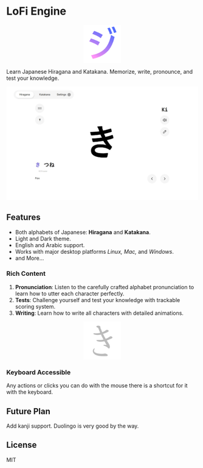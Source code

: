 # LoFi Engine
<p align="center">
    <img alt="Icon" align="center" width="100" heigth="100" src="app-icon.png" />
</p>
Learn Japanese Hiragana and Katakana. Memorize, write, pronounce, and test your knowledge.

![screenshot](public/screenshot.jpeg)
## Features 
* Both alphabets of Japanese: **Hiragana** and **Katakana**.
* Light and Dark theme.
* English and Arabic support.
* Works with major desktop platforms *Linux,* *Mac,* and *Windows*.
* and More...
### Rich Content
1. **Pronunciation**: Listen to the carefully crafted alphabet pronunciation to learn how to utter each character perfectly.
2. **Tests**: Challenge yourself and test your knowledge with trackable scoring system.
3. **Writing**: Learn how to write all characters with detailed animations.
<p align="center">
    <img alt="Icon" align="center" width="100" heigth="100" src="public/assets/Animated/12365.svg" />
</p>

### Keyboard Accessible
Any actions or clicks you can do with the mouse there is a shortcut for it with the keyboard.
## Future Plan
Add kanji support. Duolingo is very good by the way.
## License
MIT



